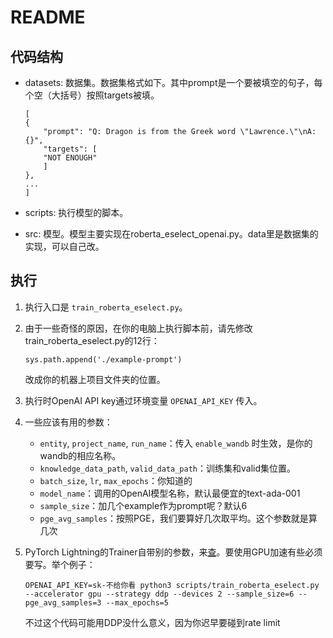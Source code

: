 # README

## 代码结构
- datasets: 数据集。数据集格式如下。其中prompt是一个要被填空的句子，每个空（大括号）按照targets被填。
    ```
    [
    {
        "prompt": "Q: Dragon is from the Greek word \"Lawrence.\"\nA: {}",
        "targets": [
        "NOT ENOUGH"
        ]
    },
    ...
    ]
    ```

- scripts: 执行模型的脚本。
- src: 模型。模型主要实现在roberta_eselect_openai.py。data里是数据集的实现，可以自己改。

## 执行
1. 执行入口是 `train_roberta_eselect.py`。
2. 由于一些奇怪的原因，在你的电脑上执行脚本前，请先修改train_roberta_eselect.py的12行：
    ```
    sys.path.append('./example-prompt')
    ```
   改成你的机器上项目文件夹的位置。

3. 执行时OpenAI API key通过环境变量 `OPENAI_API_KEY` 传入。

4. 一些应该有用的参数：
   - `entity`, `project_name`, `run_name`：传入 `enable_wandb` 时生效，是你的wandb的相应名称。
   - `knowledge_data_path`, `valid_data_path`：训练集和valid集位置。
   - `batch_size`, `lr`, `max_epochs`：你知道的
   - `model_name`：调用的OpenAI模型名称，默认最便宜的text-ada-001
   - `sample_size`：加几个example作为prompt呢？默认6
   - `pge_avg_samples`：按照PGE，我们要算好几次取平均。这个参数就是算几次

5. PyTorch Lightning的Trainer自带别的参数，来[查](https://pytorch-lightning.readthedocs.io/en/stable/common/trainer.html#trainer-class-api)。要使用GPU加速有些必须要写。举个例子：
   ```
   OPENAI_API_KEY=sk-不给你看 python3 scripts/train_roberta_eselect.py --accelerator gpu --strategy ddp --devices 2 --sample_size=6 --pge_avg_samples=3 --max_epochs=5
   ```

   不过这个代码可能用DDP没什么意义，因为你迟早要碰到rate limit
